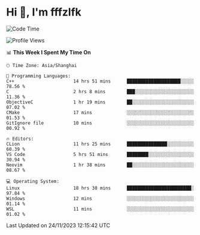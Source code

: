 # Hi 👋, I'm fffzlfk

<!--START_SECTION:waka-->
![Code Time](http://img.shields.io/badge/Code%20Time-602%20hrs%2047%20mins-blue)

![Profile Views](http://img.shields.io/badge/Profile%20Views-0-blue)

📊 **This Week I Spent My Time On** 

```text
🕑︎ Time Zone: Asia/Shanghai

💬 Programming Languages: 
C++                      14 hrs 51 mins      ████████████████████░░░░░   78.56 % 
C                        2 hrs 8 mins        ███░░░░░░░░░░░░░░░░░░░░░░   11.36 % 
ObjectiveC               1 hr 19 mins        ██░░░░░░░░░░░░░░░░░░░░░░░   07.02 % 
CMake                    17 mins             ░░░░░░░░░░░░░░░░░░░░░░░░░   01.53 % 
GitIgnore file           10 mins             ░░░░░░░░░░░░░░░░░░░░░░░░░   00.92 % 

🔥 Editors: 
CLion                    11 hrs 25 mins      ███████████████░░░░░░░░░░   60.39 % 
VS Code                  5 hrs 51 mins       ████████░░░░░░░░░░░░░░░░░   30.94 % 
Neovim                   1 hr 38 mins        ██░░░░░░░░░░░░░░░░░░░░░░░   08.67 % 

💻 Operating System: 
Linux                    18 hrs 30 mins      ████████████████████████░   97.84 % 
Windows                  12 mins             ░░░░░░░░░░░░░░░░░░░░░░░░░   01.14 % 
WSL                      11 mins             ░░░░░░░░░░░░░░░░░░░░░░░░░   01.02 % 
```


 Last Updated on 24/11/2023 12:15:42 UTC
<!--END_SECTION:waka-->
